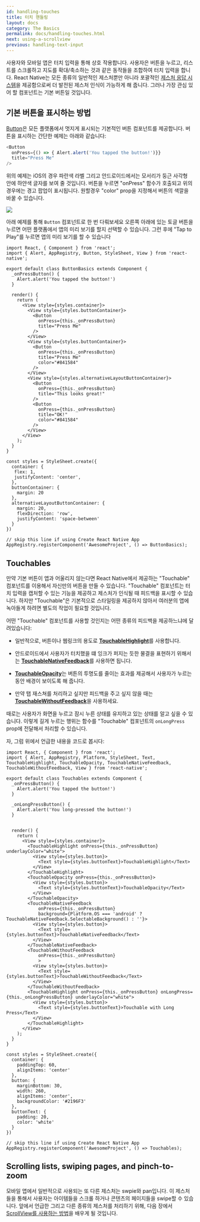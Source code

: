 ```yaml
---
id: handling-touches
title: 터치 핸들링
layout: docs
category: The Basics
permalink: docs/handling-touches.html
next: using-a-scrollview
previous: handling-text-input
---
```


사용자와 모바일 앱은 터치 입력을 통해 상호 작용합니다. 사용자은 버튼을 누르고, 리스트를 스크롤하고 지도를 확대/축소하는 것과 같은 동작들을 조합하여 터치 입력을 합니다. React Native는 모든 종류의 일반적인 제스처뿐만 아니라 포괄적인 [제스처 응답 시스템](docs/gesture-responder-system.html)을 제공함으로써 더 발전된 제스처 인식이 가능하게 해 줍니다. 그러나 가장 관심 있어 할 컴포넌트는 기본 버튼일 것입니다.

## 기본 버튼을 표시하는 방법

[Button](docs/button.html)은 모든 플랫폼에서 멋지게 표시되는 기본적인 버튼 컴포넌트를 제공합니다. 버튼을 표시하는 간단한 예제는 아래와 같습니다:

```javascript
<Button
  onPress={() => { Alert.alert('You tapped the button!')}}
  title="Press Me"
/>
```

위의 예제는 iOS의 경우 파란색 라벨 그리고 안드로이드에서는 모서리가 둥근 사각형 안에 하얀색 글자를 보여 줄 것입니다. 버튼을 누르면 "onPress" 함수가 호출되고 위의 경우에는 경고 팝업이 표시됩니다. 원할경우 "color" prop을 지정해서 버튼의 색깔을 바꿀 수 있습니다.

![](img/Button.png)

아래 예제를 통해 `Button` 컴포넌트로 한 번 다뤄보세요 오른쪽 아래에 있는 토글 버튼을 누르면 어떤 플랫폼에서 앱의 미리 보기를 할지 선택할 수 있습니다. 그런 후에 "Tap to Play"를 누르면 앱의 미리 보기를 할 수 있습니다

```SnackPlayer?name=Button%20Basics
import React, { Component } from 'react';
import { Alert, AppRegistry, Button, StyleSheet, View } from 'react-native';

export default class ButtonBasics extends Component {
  _onPressButton() {
    Alert.alert('You tapped the button!')
  }

  render() {
    return (
      <View style={styles.container}>
        <View style={styles.buttonContainer}>
          <Button
            onPress={this._onPressButton}
            title="Press Me"
          />
        </View>
        <View style={styles.buttonContainer}>
          <Button
            onPress={this._onPressButton}
            title="Press Me"
            color="#841584"
          />
        </View>
        <View style={styles.alternativeLayoutButtonContainer}>
          <Button
            onPress={this._onPressButton}
            title="This looks great!"
          />
          <Button
            onPress={this._onPressButton}
            title="OK!"
            color="#841584"
          />
        </View>
      </View>
    );
  }
}

const styles = StyleSheet.create({
  container: {
   flex: 1,
   justifyContent: 'center',
  },
  buttonContainer: {
    margin: 20
  },
  alternativeLayoutButtonContainer: {
    margin: 20,
    flexDirection: 'row',
    justifyContent: 'space-between'
  }
})

// skip this line if using Create React Native App
AppRegistry.registerComponent('AwesomeProject', () => ButtonBasics);
```

## Touchables

만약 기본 버튼이 앱과 어울리지 않는다면 React Native에서 제공하는 "Touchable" 컴포넌트를 이용해서 자신만의 버튼을 만들 수 있습니다. "Touchable" 컴포넌트는 터치 입력을 캡처할 수 있는 기능을 제공하고 제스처가 인식될 때 피드백을 표시할 수 있습니다. 하지만 "Touchable"은 기본적으로 스타일링을 제공하지 않아서 여러분의 앱에 녹아들게 하려면 별도의 작업이 필요할 것입니다.

어떤 "Touchable" 컴포넌트를 사용할 것인지는 어떤 종류의 피드백을 제공하느냐에 달려있습니다:

- 일반적으로, 버튼이나 웹링크의 용도로 [**TouchableHighlight**](docs/touchablehighlight.html)를 사용합니다.

- 안드로이드에서 사용자가 터치했을 떄 잉크가 퍼지는 듯한 물결을 표현하기 위해서는 [**TouchableNativeFeedback**](docs/touchablenativefeedback.html)를 사용하면 됩니다.

- [**TouchableOpacity**](docs/touchableopacity.html)는 버튼의 투명도를 줄이는 효과를 제공해서 사용자가 누르는 동안 배경이 보이도록 해 줍니다.

- 만약 탭 재스쳐를 처리하고 싶지만 피드백을 주고 싶지 않을 때는 [**TouchableWithoutFeedback**](docs/touchablewithoutfeedback.html)을 사용하세요.

때로는 사용자가 화면을 누르고 잠시 누른 상태를 유지하고 있는 상태를 알고 싶을 수 있습니다. 이렇게 길게 누르는 행위는 함수를 "Touchable" 컴포넌트의 `onLongPress` prop에 전달해서 처리할 수 있습니다.

자, 그럼 위에서 언급한 내용을 코드로 봅시다:

```SnackPlayer?platform=android&name=Touchables
import React, { Component } from 'react';
import { Alert, AppRegistry, Platform, StyleSheet, Text, TouchableHighlight, TouchableOpacity, TouchableNativeFeedback, TouchableWithoutFeedback, View } from 'react-native';

export default class Touchables extends Component {
  _onPressButton() {
    Alert.alert('You tapped the button!')
  }

  _onLongPressButton() {
    Alert.alert('You long-pressed the button!')
  }


  render() {
    return (
      <View style={styles.container}>
        <TouchableHighlight onPress={this._onPressButton} underlayColor="white">
          <View style={styles.button}>
            <Text style={styles.buttonText}>TouchableHighlight</Text>
          </View>
        </TouchableHighlight>
        <TouchableOpacity onPress={this._onPressButton}>
          <View style={styles.button}>
            <Text style={styles.buttonText}>TouchableOpacity</Text>
          </View>
        </TouchableOpacity>
        <TouchableNativeFeedback
            onPress={this._onPressButton}
            background={Platform.OS === 'android' ? TouchableNativeFeedback.SelectableBackground() : ''}>
          <View style={styles.button}>
            <Text style={styles.buttonText}>TouchableNativeFeedback</Text>
          </View>
        </TouchableNativeFeedback>
        <TouchableWithoutFeedback
            onPress={this._onPressButton}
            >
          <View style={styles.button}>
            <Text style={styles.buttonText}>TouchableWithoutFeedback</Text>
          </View>
        </TouchableWithoutFeedback>
        <TouchableHighlight onPress={this._onPressButton} onLongPress={this._onLongPressButton} underlayColor="white">
          <View style={styles.button}>
            <Text style={styles.buttonText}>Touchable with Long Press</Text>
          </View>
        </TouchableHighlight>
      </View>
    );
  }
}

const styles = StyleSheet.create({
  container: {
    paddingTop: 60,
    alignItems: 'center'
  },
  button: {
    marginBottom: 30,
    width: 260,
    alignItems: 'center',
    backgroundColor: '#2196F3'
  },
  buttonText: {
    padding: 20,
    color: 'white'
  }
})

// skip this line if using Create React Native App
AppRegistry.registerComponent('AwesomeProject', () => Touchables);
```

## Scrolling lists, swiping pages, and pinch-to-zoom

모바일 앱에서 일반적으로 사용되는 또 다른 제스처는 swpie와 pan입니다. 이 제스처들을 통해서 사용자는 아이템들을 스크롤 하거나 콘텐츠의 페이지들을 swipe할 수 있습니다. 앞에서 언급한 그리고 다른 종류의 제스처를 처리하기 위해, 다음 장에서 [ScrollView를 사용하는 방법](docs/using-a-scrollview.html)을 배우게 될 것입니다.
